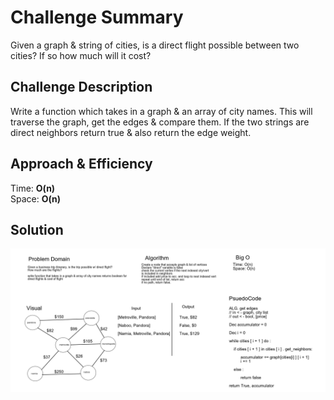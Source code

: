 # Challenge Summary
Given a graph & string of cities, is a direct flight possible between two cities? If so how much will it cost?

## Challenge Description
Write a function which takes in a graph & an array of city names. This will traverse the graph, get the edges & compare them. 
If the two strings are direct neighbors return true & also return the edge weight.

## Approach & Efficiency
Time: **O(n)** <br>
Space: **O(n)** <br>

## Solution
![hashmap](../../../../../src/main/resources/get-edges.png)